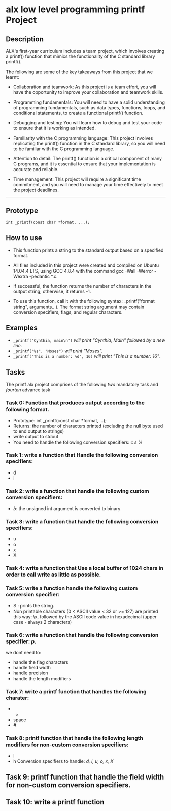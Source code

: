 # alx low level programming printf Project

## Description
ALX's first-year curriculum includes a team project, which involves creating a printf() function that mimics the functionality of the C standard library printf().

The following are some of the key takeaways from this project that we learnt:

* Collaboration and teamwork: As this project is a team effort, you will have the opportunity to improve your collaboration and teamwork skills.

* Programming fundamentals: You will need to have a solid understanding of programming fundamentals, such as data types, functions, loops, and conditional statements, to create a functional printf() function.

* Debugging and testing: You will learn how to debug and test your code to ensure that it is working as intended.

* Familiarity with the C programming language: This project involves replicating the printf() function in the C standard library, so you will need to be familiar with the C programming language.

* Attention to detail: The printf() function is a critical component of many C programs, and it is essential to ensure that your implementation is accurate and reliable.

* Time management: This project will require a significant time commitment, and you will need to manage your time effectively to meet the project deadlines.


---

## Prototype
```int _printf(const char *format, ...);```


## How to use
* This function prints a string to the standard output based on a specified format.

* All files included in this project were created and compiled on Ubuntu 14.04.4 LTS, using GCC 4.8.4 with the command gcc -Wall -Werror -Wextra -pedantic *.c.

* If successful, the function returns the number of characters in the output string; otherwise, it returns -1.

* To use this function, call it with the following syntax: _printf("format string", arguments...). The format string argument may contain conversion specifiers, flags, and regular characters.

## Examples

* ```_printf("Cynthia, main\n")``` *will print "Cynthia, Main" followed by a new line.*
* ```_printf("%s", "Moses")```  *will print "Moses".*
* ```_printf("This is a number: %d", 16)``` *will print "This is a number: 16".*

## Tasks

The printf alx project comprises of the following *two* mandatory task and *fourten* advance task

### Task 0: Function that produces output according to the following format.

* Prototype: int _printf(const char *format, ...);
* Returns: the number of characters printed (excluding the null byte used to end output to strings)
* write output to stdout 
* You need to handle the following conversion specifiers: *c s %*

### Task 1: write a function that Handle the following conversion specifiers:

* d
* i

### Task 2: write a function that handle the following custom conversion specifiers:

* *b*: the unsigned int argument is converted to binary

### Task 3: write a function that handle the following conversion specifiers:

* u
* o
* x
* X

### Task 4: write a function that Use a local buffer of 1024 chars in order to call write as little as possible.

### Task 5: write a function handle the following custom conversion specifier:

* S : prints the string.
* Non printable characters (0 < ASCII value < 32 or >= 127) are printed this way: \x, followed by the ASCII code value in hexadecimal (upper case - always 2 characters)

### Task 6: write a function that handle the following conversion specifier: *p*.

we dont need to:
* handle the flag characters
* handle field width
* handle precision
* handle the length modifiers

### Task 7: write a printf function that handles the following charater:

* +
* space
* *#*

### Task 8: printf function that handle the following length modifiers for non-custom conversion specifiers:

* l
* h
Conversion specifiers to handle: *d, i, u, o, x, X*

## Task 9: printf function that handle the field width for non-custom conversion specifiers.

## Task 10: write a printf function 